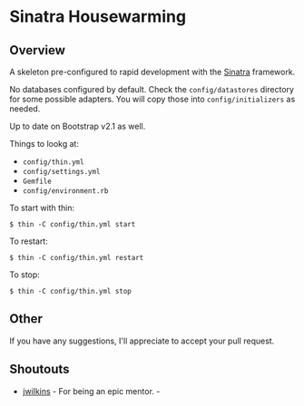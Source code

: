 # Sinatra Housewarming
## Overview

A skeleton pre-configured to rapid development with the [Sinatra](http://www.sinatrarb.com/) framework.

No databases configured by default. Check the `config/datastores` directory for some possible adapters. You will copy those into `config/initializers` as needed.

Up to date on Bootstrap v2.1 as well.

Things to lookg at:

- `config/thin.yml`
- `config/settings.yml`
- `Gemfile`
- `config/environment.rb`

To start with thin:

	$ thin -C config/thin.yml start

To restart:

	$ thin -C config/thin.yml restart
	
To stop:

	$ thin -C config/thin.yml stop


## Other

If you have any suggestions, I'll appreciate to accept your pull request.

## Shoutouts

- [jwilkins](http://www.github.com/jwilkins) - For being an epic mentor.
                                             - 